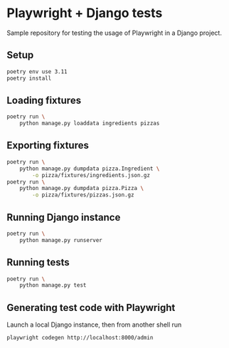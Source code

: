 # Playwright + Django tests

Sample repository for testing the usage of Playwright in a Django project.


## Setup

```sh
poetry env use 3.11
poetry install
```

## Loading fixtures

```sh
poetry run \
    python manage.py loaddata ingredients pizzas
```

## Exporting fixtures

```sh
poetry run \
    python manage.py dumpdata pizza.Ingredient \
        -o pizza/fixtures/ingredients.json.gz
poetry run \
    python manage.py dumpdata pizza.Pizza \
        -o pizza/fixtures/pizzas.json.gz
```

## Running Django instance

```sh
poetry run \
    python manage.py runserver
```

## Running tests

```sh
poetry run \
    python manage.py test
```

## Generating test code with Playwright

Launch a local Django instance, then from another shell run

```sh
playwright codegen http://localhost:8000/admin
```
